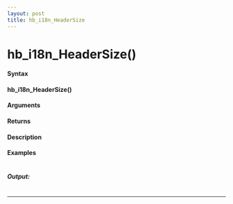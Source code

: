 ```yaml
---
layout: post
title: hb_i18n_HeaderSize
---
```


# hb_i18n_HeaderSize()


#### Syntax

#### hb_i18n_HeaderSize()

#### Arguments

#### Returns

#### Description

#### Examples

```

```

##### Output:

```

```

---